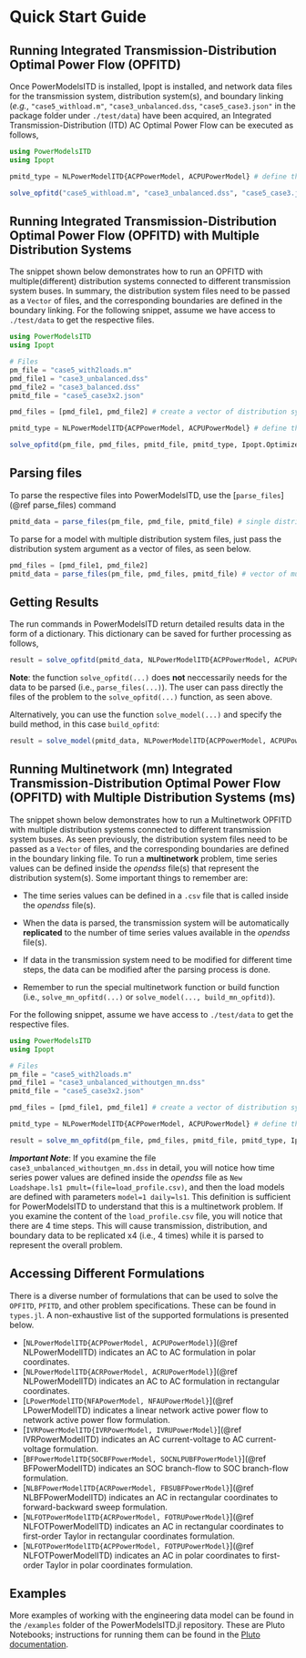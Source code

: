 # Quick Start Guide

## Running Integrated Transmission-Distribution Optimal Power Flow (OPFITD)

Once PowerModelsITD is installed, Ipopt is installed, and network data files for the transmission system, distribution system(s), and boundary linking (_e.g._, `"case5_withload.m"`, `"case3_unbalanced.dss`, `"case5_case3.json"` in the package folder under `./test/data`) have been acquired, an Integrated Transmission-Distribution (ITD) AC Optimal Power Flow can be executed as follows,

```julia
using PowerModelsITD
using Ipopt

pmitd_type = NLPowerModelITD{ACPPowerModel, ACPUPowerModel} # define the formulation type.

solve_opfitd("case5_withload.m", "case3_unbalanced.dss", "case5_case3.json", pmitd_type, Ipopt.Optimizer)
```

## Running Integrated Transmission-Distribution Optimal Power Flow (OPFITD) with Multiple Distribution Systems

The snippet shown below demonstrates how to run an OPFITD with multiple(different) distribution systems connected to different transmission system buses. In summary, the distribution system files need to be passed as a `Vector` of files, and the corresponding boundaries are defined in the boundary linking. For the following snippet, assume we have access to `./test/data` to get the respective files.

```julia
using PowerModelsITD
using Ipopt

# Files
pm_file = "case5_with2loads.m"
pmd_file1 = "case3_unbalanced.dss"
pmd_file2 = "case3_balanced.dss"
pmitd_file = "case5_case3x2.json"

pmd_files = [pmd_file1, pmd_file2] # create a vector of distribution system files.

pmitd_type = NLPowerModelITD{ACPPowerModel, ACPUPowerModel} # define the formulation type.

solve_opfitd(pm_file, pmd_files, pmitd_file, pmitd_type, Ipopt.Optimizer)
```

## Parsing files

To parse the respective files into PowerModelsITD, use the [`parse_files`](@ref parse_files) command

```julia
pmitd_data = parse_files(pm_file, pmd_file, pmitd_file) # single distribution system file.
```

To parse for a model with multiple distribution system files, just pass the distribution system argument as a vector of files, as seen below.

```julia
pmd_files = [pmd_file1, pmd_file2]
pmitd_data = parse_files(pm_file, pmd_files, pmitd_file) # vector of multiple distribution system files.
```

## Getting Results

The run commands in PowerModelsITD return detailed results data in the form of a dictionary. This dictionary can be saved for further processing as follows,

```julia
result = solve_opfitd(pmitd_data, NLPowerModelITD{ACPPowerModel, ACPUPowerModel}, Ipopt.Optimizer)
```

**Note**: the function `solve_opfitd(...)` does **not** neccessarily needs for the data to be parsed (i.e., `parse_files(...)`). The user can pass directly the files of the problem to the `solve_opfitd(...)` function, as seen above.

Alternatively, you can use the function `solve_model(...)` and specify the build method, in this case `build_opfitd`:

```julia
result = solve_model(pmitd_data, NLPowerModelITD{ACPPowerModel, ACPUPowerModel}, Ipopt.Optimizer, build_opfitd)
```

## Running Multinetwork (mn) Integrated Transmission-Distribution Optimal Power Flow (OPFITD) with Multiple Distribution Systems (ms)

The snippet shown below demonstrates how to run a Multinetwork OPFITD with multiple distribution systems connected to different transmission system buses. As seen previously, the distribution system files need to be passed as a `Vector` of files, and the corresponding boundaries are defined in the boundary linking file. To run a **multinetwork** problem, time series values can be defined inside the _opendss_ file(s) that represent the distribution system(s). Some important things to remember are:

- The time series values can be defined in a `.csv` file that is called inside the _opendss_ file(s).

- When the data is parsed, the transmission system will be automatically **replicated** to the number of time series values available in the _opendss_ file(s).
- If data in the transmission system need to be modified for different time steps, the data can be modified after the parsing process is done.

- Remember to run the special multinetwork function or build function (i.e., `solve_mn_opfitd(...)` or `solve_model(..., build_mn_opfitd)`).

For the following snippet, assume we have access to `./test/data` to get the respective files.

```julia
using PowerModelsITD
using Ipopt

# Files
pm_file = "case5_with2loads.m"
pmd_file1 = "case3_unbalanced_withoutgen_mn.dss"
pmitd_file = "case5_case3x2.json"

pmd_files = [pmd_file1, pmd_file1] # create a vector of distribution system files.

pmitd_type = NLPowerModelITD{ACPPowerModel, ACPUPowerModel} # define the formulation type.

result = solve_mn_opfitd(pm_file, pmd_files, pmitd_file, pmitd_type, Ipopt.Optimizer)

```

**_Important Note_**: If you examine the file `case3_unbalanced_withoutgen_mn.dss` in detail, you will notice how time series power values are defined inside the _opendss_ file as `New Loadshape.ls1 pmult=(file=load_profile.csv)`, and then the load models are defined with parameters `model=1 daily=ls1`. This definition is sufficient for PowerModelsITD to understand that this is a multinetwork problem. If you examine the content of the `load_profile.csv` file, you will notice that there are 4 time steps. This will cause transmission, distribution, and boundary data to be replicated x4 (i.e., 4 times) while it is parsed to represent the overall problem.

## Accessing Different Formulations

There is a diverse number of formulations that can be used to solve the `OPFITD`, `PFITD`, and other problem specifications. These can be found in `types.jl`. A non-exhaustive list of the supported formulations is presented below.

- [`NLPowerModelITD{ACPPowerModel, ACPUPowerModel}`](@ref NLPowerModelITD) indicates an AC to AC formulation in polar coordinates.
- [`NLPowerModelITD{ACRPowerModel, ACRUPowerModel}`](@ref NLPowerModelITD) indicates an AC to AC formulation in rectangular coordinates.
- [`LPowerModelITD{NFAPowerModel, NFAUPowerModel}`](@ref LPowerModelITD) indicates a linear network active power flow to network active power flow formulation.
- [`IVRPowerModelITD{IVRPowerModel, IVRUPowerModel}`](@ref IVRPowerModelITD) indicates an AC current-voltage to AC current-voltage formulation.
- [`BFPowerModelITD{SOCBFPowerModel, SOCNLPUBFPowerModel}`](@ref BFPowerModelITD) indicates an SOC branch-flow to SOC branch-flow formulation.
- [`NLBFPowerModelITD{ACRPowerModel, FBSUBFPowerModel}`](@ref NLBFPowerModelITD) indicates an AC in rectangular coordinates to forward-backward sweep formulation.
- [`NLFOTPowerModelITD{ACRPowerModel, FOTRUPowerModel}`](@ref NLFOTPowerModelITD) indicates an AC in rectangular coordinates to first-order Taylor in rectangular coordinates formulation.
- [`NLFOTPowerModelITD{ACPPowerModel, FOTPUPowerModel}`](@ref NLFOTPowerModelITD) indicates an AC in polar coordinates to first-order Taylor in polar coordinates formulation.

## Examples

More examples of working with the engineering data model can be found in the `/examples` folder of the PowerModelsITD.jl repository. These are Pluto Notebooks; instructions for running them can be found in the [Pluto documentation](https://github.com/fonsp/Pluto.jl#readme).
